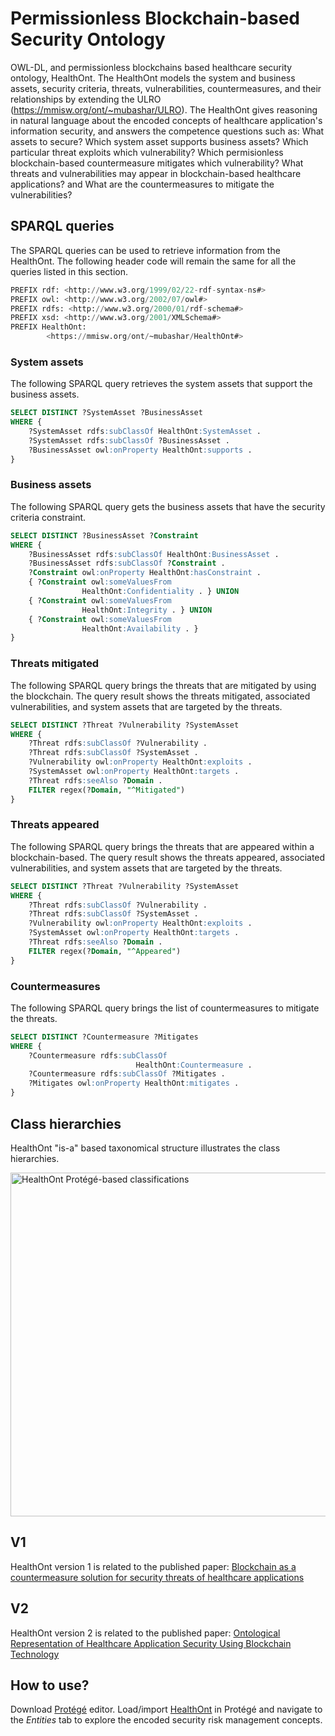 # Permissionless Blockchain-based Security Ontology

OWL-DL, and permissionless blockchains based healthcare security ontology, HealthOnt. The HealthOnt models the system and business assets, security criteria, threats, vulnerabilities, countermeasures, and their relationships by extending the ULRO (https://mmisw.org/ont/~mubashar/ULRO). The HealthOnt gives reasoning in natural language about the encoded concepts of healthcare application's information security, and answers the competence questions such as: What assets to secure? Which system asset supports business assets? Which particular threat exploits which vulnerability? Which permisionless blockchain-based countermeasure mitigates which vulnerability? What threats and vulnerabilities may appear in blockchain-based healthcare applications? and What are the countermeasures to mitigate the vulnerabilities?

## SPARQL queries
The SPARQL queries can be used to retrieve information from the HealthOnt. The following header code will remain the same for all the queries listed in this section.

```sql
PREFIX rdf: <http://www.w3.org/1999/02/22-rdf-syntax-ns#>
PREFIX owl: <http://www.w3.org/2002/07/owl#>
PREFIX rdfs: <http://www.w3.org/2000/01/rdf-schema#>
PREFIX xsd: <http://www.w3.org/2001/XMLSchema#>
PREFIX HealthOnt:
        <https://mmisw.org/ont/~mubashar/HealthOnt#>
```

### System assets
The following SPARQL query retrieves the system assets that support the business assets.

```sql
SELECT DISTINCT ?SystemAsset ?BusinessAsset
WHERE {
    ?SystemAsset rdfs:subClassOf HealthOnt:SystemAsset .
    ?SystemAsset rdfs:subClassOf ?BusinessAsset .
    ?BusinessAsset owl:onProperty HealthOnt:supports .
}
```

### Business assets
The following SPARQL query gets the business assets that have the security criteria constraint.

```sql
SELECT DISTINCT ?BusinessAsset ?Constraint
WHERE {
    ?BusinessAsset rdfs:subClassOf HealthOnt:BusinessAsset .
    ?BusinessAsset rdfs:subClassOf ?Constraint .
    ?Constraint owl:onProperty HealthOnt:hasConstraint .
    { ?Constraint owl:someValuesFrom
                HealthOnt:Confidentiality . } UNION  
    { ?Constraint owl:someValuesFrom
                HealthOnt:Integrity . } UNION  
    { ?Constraint owl:someValuesFrom
                HealthOnt:Availability . }
}
```

### Threats mitigated
The following SPARQL query brings the threats that are mitigated by using the blockchain. The query result shows the threats mitigated, associated vulnerabilities, and system assets that are targeted by the threats.

```sql
SELECT DISTINCT ?Threat ?Vulnerability ?SystemAsset
WHERE {
    ?Threat rdfs:subClassOf ?Vulnerability .
    ?Threat rdfs:subClassOf ?SystemAsset .
    ?Vulnerability owl:onProperty HealthOnt:exploits .
    ?SystemAsset owl:onProperty HealthOnt:targets .
    ?Threat rdfs:seeAlso ?Domain .
    FILTER regex(?Domain, "^Mitigated") 
}
```
### Threats appeared
The following SPARQL query brings the threats that are appeared within a blockchain-based. The query result shows the threats appeared, associated vulnerabilities, and system assets that are targeted by the threats.

```sql
SELECT DISTINCT ?Threat ?Vulnerability ?SystemAsset
WHERE {
    ?Threat rdfs:subClassOf ?Vulnerability .
    ?Threat rdfs:subClassOf ?SystemAsset .
    ?Vulnerability owl:onProperty HealthOnt:exploits .
    ?SystemAsset owl:onProperty HealthOnt:targets .
    ?Threat rdfs:seeAlso ?Domain .
    FILTER regex(?Domain, "^Appeared") 
}
```

### Countermeasures
The following SPARQL query brings the list of countermeasures to mitigate the threats.

```sql
SELECT DISTINCT ?Countermeasure ?Mitigates
WHERE {
    ?Countermeasure rdfs:subClassOf
                            HealthOnt:Countermeasure .
    ?Countermeasure rdfs:subClassOf ?Mitigates .
    ?Mitigates owl:onProperty HealthOnt:mitigates .
}
```

## Class hierarchies
HealthOnt "is-a" based taxonomical structure illustrates the class hierarchies.

<img src="HealthOnt_As-is_classes.png" width="550" alt="HealthOnt Protégé-based classifications" title="HealthOnt Protégé-based classifications"/>

## V1
HealthOnt version 1 is related to the published paper: [Blockchain as a countermeasure solution for security threats of healthcare applications](https://link.springer.com/chapter/10.1007/978-3-030-85867-4_6)

## V2
HealthOnt version 2 is related to the published paper: [Ontological Representation of Healthcare Application Security Using Blockchain Technology](https://doi.org/10.15388/22-INFOR486) 

## How to use?
Download [Protégé](https://protege.stanford.edu) editor. Load/import [HealthOnt](https://mmisw.org/ont/~mubashar/HealthOnt) in Protégé and navigate to the *Entities* tab to explore the encoded security risk management concepts.